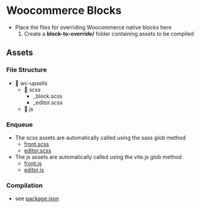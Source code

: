 # Woocommerce Blocks

- Place the files for overriding Woocommerce native blocks here
  1. Create a **block-to-override/** folder containing assets to be compiled

## Assets

### File Structure

- 📂 wc-upsells
  - 📂 scss
    - \_block.scss
    - \_editor.scss
  - 📂 js

### Enqueue

- The scss assets are automatically called using the sass glob method
  - [front.scss](../../assets/styles/front.scss)
  - [editor.scss](../../assets/styles/editor.scss)
- The js assets are automatically called using the vite.js glob method
  - [front.js](../../assets/scripts/front.js)
  - [editor.js](../../assets/scripts/editor.js)

### Compilation

- see [package.json](../../package.json)
